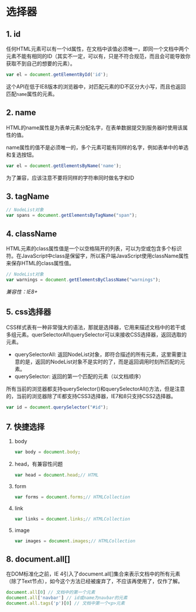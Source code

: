 # 选择器

## 1. id

任何HTML元素可以有一个id属性，在文档中该值必须唯一，即同一个文档中两个元素不能有相同的ID（其实不一定，可以有，只是不符合规范，而且会可能导致你获取不到自己的想要的元素）。

```javascript
var el = document.getElementById('id');
```

这个API在低于IE8版本的浏览器中，对匹配元素的ID不区分大小写，而且也返回匹配`name`属性的元素。

## 2. name

HTML的name属性是为表单元素分配名字，在表单数据提交到服务器时使用该属性的值。

name属性的值不是必须唯一的，多个元素可能有同样的名字，例如表单中的单选和复选按钮。

```javascript
var el = document.getElementsByName('name');
```

为了兼容，应该注意不要将同样的字符串同时做名字和ID

## 3. tagName

```javascript
// NodeList对象
var spans = document.getElementsByTagName("span"); 
```

## 4. className

HTML元素的class属性值是一个以空格隔开的列表，可以为空或包含多个标识符。在JavaScript中class是保留字，所以客户端JavaScript使用className属性来保存HTML的class属性值。

```javascript
// NodeList对象
var warnings = document.getElementsByClassName("warnings");
```

*兼容性：IE8+*

## 5. css选择器

CSS样式表有一种非常强大的语法，那就是选择器，它用来描述文档中的若干或多组元素。querSelectorAll\querySelector可以来接收CSS选择器，返回选取的元素。

* querySelectorAll: 返回NodeList对象，即符合描述的所有元素，这里需要注意的是，返回的NodeList对象不是实时的了，而是返回调用时刻所匹配的元素。
* querySelector: 返回的第一个匹配的元素（以文档顺序）

所有当前的浏览器都支持querySelector()和querySelectorAll()方法，但是注意的，当前的浏览器除了IE都支持CSS3选择器，IE7和8只支持CSS2选择器。

```javascript
var id = document.querySelector("#id");
```

## 7. 快捷选择

1. body

    ```javascript
    var body = document.body;
    ```

2. head，有兼容性问题

    ```javascript
    var head = document.head;// HTML 
    ```

3. form

    ```javascript
    var forms = document.forms;// HTMLCollection
    ```

4. link

    ```javascript
    var links = document.links;// HTMLCollection
    ```

5. image

     ```javascript
    var images = document.images;// HTMLCollection
    ```

## 8. document.all[]

在DOM标准化之前，IE 4引入了document.all[]集合来表示文档中的所有元素（除了Text节点），如今这个方法已经被废弃了，不应该再使用了，仅作了解。

```javascript
document.all[0] // 文档中的第一个元素
document.all['navbar'] // id或name为navbar的元素
document.all.tags('p')[0] // 文档中第一个<p>元素
```